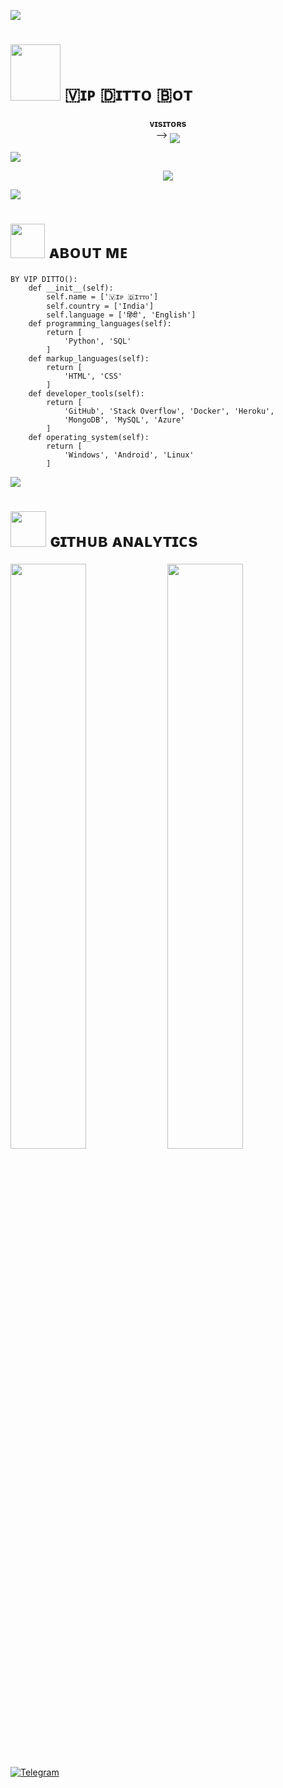 [<img src="https://github.com/PATAALhu/README.md/blob/master/resources/hr.gif"/>](https://github.com/PATAALhu)

<h1> <img src="https://telegra.ph/file/3ac2cdefb25e6124f05b4.jpg" height="90px" width="80px"> 🇻ɪᴘ 🇩ɪᴛᴛᴏ 🇧ᴏᴛ </h1>
<p align="center">
    <b>ᴠɪsɪᴛᴏʀs</b><br>
 -->    <img align="middle" src="https://profile-counter.glitch.me/PATAALhu/count.svg" />
</p>

[<img src="https://github.com/PATAALhu/README.md/blob/master/resources/hr.gif"/>](https://github.com/PATAALhu)

<p align="center">
<img src="https://telegra.ph/file/3ac2cdefb25e6124f05b4.jpg">
</p>

[<img src="https://raw.githubusercontent.com/PATAALhu/README.md/master/resources/hr.gif"/>](https://github.com/PATAALhu)

<h1> <img src="https://telegra.ph/file/3ac2cdefb25e6124f05b4.jpg" width="55px"> ᴀʙᴏᴜᴛ ᴍᴇ </h1>

```python3
BY VIP DITTO():
    def __init__(self):
        self.name = ['🇻ɪᴘ 🇩ɪᴛᴛᴏ']
        self.country = ['India']
        self.language = ['हिंदी', 'English']
    def programming_languages(self):
        return [
            'Python', 'SQL'
        ]
    def markup_languages(self):
        return [
            'HTML', 'CSS'
        ]
    def developer_tools(self):
        return [
            'GitHub', 'Stack Overflow', 'Docker', 'Heroku',
            'MongoDB', 'MySQL', 'Azure'
        ]
    def operating_system(self):
        return [
            'Windows', 'Android', 'Linux'
        ]
 ```

[<img src="https://github.com/PATAALhu/README.md/blob/master/resources/hr.gif"/>](https://github.com/AnonymousX1025)

<h1> <img src="https://github.com/PATAALhu/README.md/blob/master/resources/analytics.webp" width="57px"> ɢɪᴛʜᴜʙ ᴀɴᴀʟʏᴛɪᴄs </h1>

[<img src="https://github-readme-stats.vercel.app/api?username=PATAALhu&count_private=true&show_icons=true&theme=chartreuse-dark&custom_title=What%27s+the+craic?&include_all_commits=true&hide_border=true&bg_color=000000" width="49%">](https://github.com/PATAALhu)  [<img src="https://github-readme-streak-stats.herokuapp.com/?user=PATAALhu&theme=chartreuse-dark&hide_border=True&bg_color=000000" width="49%">](https://github.com/PATAALhu)

[![Telegram](https://img.shields.io/badge/Telegram-2CA5E0?style=for-the-badge&logo=telegram&logoColor=white)](https://telegram.me/PATAAL_NAGRI)

